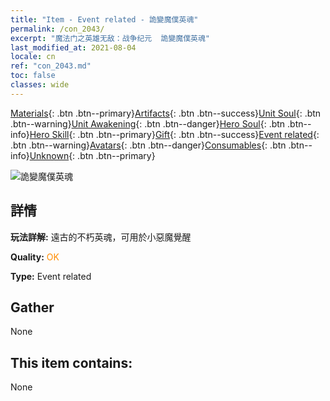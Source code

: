 ```yaml
---
title: "Item - Event related - 詭變魔僕英魂"
permalink: /con_2043/
excerpt: "魔法门之英雄无敌：战争纪元  詭變魔僕英魂"
last_modified_at: 2021-08-04
locale: cn
ref: "con_2043.md"
toc: false
classes: wide
---
```

 [Materials](/ItemsCN/){: .btn .btn--primary}[Artifacts](/ItemsCN/Artifacts/){: .btn .btn--success}[Unit Soul](/ItemsCN/UnitSoul/){: .btn .btn--warning}[Unit Awakening](/ItemsCN/UnitAwakening/){: .btn .btn--danger}[Hero Soul](/ItemsCN/HeroSoul/){: .btn .btn--info}[Hero Skill](/ItemsCN/HeroSkill/){: .btn .btn--primary}[Gift](/ItemsCN/Gift/){: .btn .btn--success}[Event related](/ItemsCN/Events/){: .btn .btn--warning}[Avatars](/ItemsCN/Avatars/){: .btn .btn--danger}[Consumables](/ItemsCN/Consumables/){: .btn .btn--info}[Unknown](/ItemsCN/Unknown/){: .btn .btn--primary}

 ![詭變魔僕英魂](/images/t/juexing_501.png)

## 詳情
 **玩法詳解:** 遠古的不朽英魂，可用於小惡魔覺醒

 **Quality:** <span style="color: #FF8C00">OK</span>

 **Type:** Event related

## Gather

  None

## This item contains:

  None

